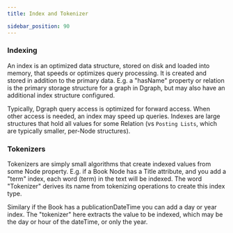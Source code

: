 ```yaml
---
title: Index and Tokenizer

sidebar_position: 90
---
```


### Indexing
An index is an optimized data structure, stored on disk and loaded into memory, that speeds or optimizes query processing. It is created and stored in addition to the primary data. E.g. a "hasName" property or relation is the primary storage structure for a graph in Dgraph, but may also have an additional index structure configured.

Typically, Dgraph query access is optimized for forward access. When other access is needed, an index may speed up queries. Indexes are large structures that hold all values for some Relation (vs `Posting Lists`, which are typically smaller, per-Node structures).

### Tokenizers

Tokenizers are simply small algorithms that create indexed values from some Node property. E.g. if a Book Node has a Title attribute, and you add a "term" index, each word (term) in the text will be indexed. The word "Tokenizer" derives its name from tokenizing operations to create this index type.

Similary if the Book has a publicationDateTime you can add a day or year index. The "tokenizer" here extracts the value to be indexed, which may be the day or hour of the dateTime, or only the year.
